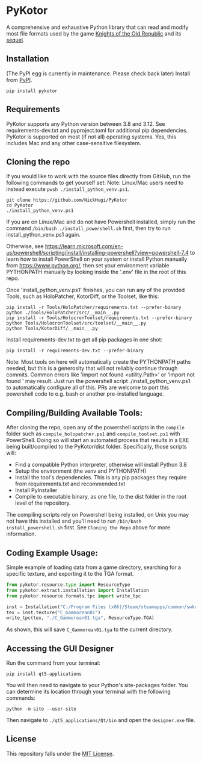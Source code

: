 PyKotor
=======
A comprehensive and exhaustive Python library that can read and modify most file formats used by the game [Knights of the Old Republic](https://en.wikipedia.org/wiki/Star_Wars:_Knights_of_the_Old_Republic_(video_game)) and its [sequel](https://en.wikipedia.org/wiki/Star_Wars_Knights_of_the_Old_Republic_II:_The_Sith_Lords).

## Installation
(The PyPI egg is currently in maintenance. Please check back later) Install from [PyPI](https://pypi.org/project/PyKotor/).
```commandline
pip install pykotor
```

## Requirements
PyKotor supports any Python version between 3.8 and 3.12. See requirements-dev.txt and pyproject.toml for additional pip dependencies.
PyKotor is supported on most (if not all) operating systems. Yes, this includes Mac and any other case-sensitive filesystem.

## Cloning the repo
If you would like to work with the source files directly from GitHub, run the following commands to get yourself set:
Note: Linux/Mac users need to instead execute `pwsh ./install_python_venv.ps1`.
```commandline
git clone https://github.com/NickHugi/PyKotor
cd PyKotor
./install_python_venv.ps1
```
If you are on Linux/Mac and do not have Powershell installed, simply run the command `/bin/bash ./install_powershell.sh` first, then try to run install_python_venv.ps1 again.

Otherwise, see https://learn.microsoft.com/en-us/powershell/scripting/install/installing-powershell?view=powershell-7.4 to learn how to install PowerShell on your system or install Python manually from https://www.python.org/, then set your environment variable PYTHONPATH manually by looking inside the '.env' file in the root of this repo.


Once 'install_python_venv.ps1' finishes, you can run any of the provided Tools, such as HoloPatcher, KotorDiff, or the Toolset, like this:
```commandline
pip install -r Tools/HoloPatcher/requirements.txt --prefer-binary
python ./Tools/HoloPatcher/src/__main__.py
pip install -r Tools/HolocronToolset/requirements.txt --prefer-binary
python Tools/HolocronToolset/src/toolset/__main__.py
python Tools/KotorDiff/__main__.py
```

Install requirements-dev.txt to get all pip packages in one shot:
```commandline
pip install -r requirements-dev.txt --prefer-binary
```
Note: Most tools on here will automatically create the PYTHONPATH paths needed, but this is a generosity that will not reliably continue through commits. Common errors like 'import not found <utility.Path>' or 'import not found <pykotor>' may result. Just run the powershell script ./install_python_venv.ps1 to automatically configure all of this. PRs are welcome to port this powershell code to e.g. bash or another pre-installed language.

## Compiling/Building Available Tools:
After cloning the repo, open any of the powershell scripts in the `compile` folder such as `compile_holopatcher.ps1` and `compile_toolset.ps1` with PowerShell. Doing so will start an automated process that results in a EXE being built/compiled to the PyKotor/dist folder. Specifically, those scripts will:
- Find a compatible Python interpreter, otherwise will install Python 3.8
- Setup the environment (the venv and PYTHONPATH)
- Install the tool's dependencies. This is any pip packages they require from requirements.txt and recommended.txt
- Install PyInstaller
- Compile to executable binary, as one file, to the dist folder in the root level of the repository.

The compiling scripts rely on Powershell being installed, on Unix you may not have this installed and you'll need to run `/bin/bash install_powershell.sh` first. See `Cloning the Repo` above for more information.


## Coding Example Usage:
Simple example of loading data from a game directory, searching for a specific texture, and exporting it to the TGA format.
```python
from pykotor.resource.type import ResourceType
from pykotor.extract.installation import Installation
from pykotor.resource.formats.tpc import write_tpc

inst = Installation("C:/Program Files (x86)/Steam/steamapps/common/swkotor")
tex = inst.texture("C_Gammorean01")
write_tpc(tex, "./C_Gammorean01.tga", ResourceType.TGA)
```
As shown, this will save `C_Gammorean01.tga` to the current directory.

## Accessing the GUI Designer

Run the command from your terminal:

```commandline
pip install qt5-applications
```

You will then need to navigate to your Python's site-packages folder. You can determine its location through your terminal
with the following commands:

```commandline
python -m site --user-site
```

Then navigate to ```./qt5_applications/Qt/bin``` and open the ```designer.exe``` file.

## License
This repository falls under the [MIT License](https://github.com/NickHugi/PyKotor/blob/master/README.md).
